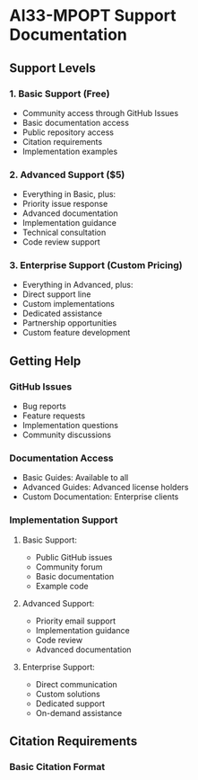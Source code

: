 # AI33-MPOPT Support Documentation

## Support Levels

### 1. Basic Support (Free)
- Community access through GitHub Issues
- Basic documentation access
- Public repository access
- Citation requirements
- Implementation examples

### 2. Advanced Support ($5)
- Everything in Basic, plus:
- Priority issue response
- Advanced documentation
- Implementation guidance
- Technical consultation
- Code review support

### 3. Enterprise Support (Custom Pricing)
- Everything in Advanced, plus:
- Direct support line
- Custom implementations
- Dedicated assistance
- Partnership opportunities
- Custom feature development

## Getting Help

### GitHub Issues
- Bug reports
- Feature requests
- Implementation questions
- Community discussions

### Documentation Access
- Basic Guides: Available to all
- Advanced Guides: Advanced license holders
- Custom Documentation: Enterprise clients

### Implementation Support
1. Basic Support:
   - Public GitHub issues
   - Community forum
   - Basic documentation
   - Example code

2. Advanced Support:
   - Priority email support
   - Implementation guidance
   - Code review
   - Advanced documentation

3. Enterprise Support:
   - Direct communication
   - Custom solutions
   - Dedicated support
   - On-demand assistance

## Citation Requirements

### Basic Citation Format
